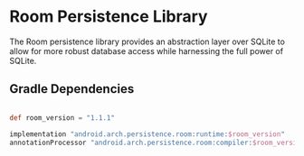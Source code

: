 # Room Persistence Library 
The Room persistence library provides an abstraction layer over SQLite to allow for more robust database access while harnessing the full power of SQLite.

## Gradle Dependencies

```gradle

def room_version = "1.1.1"

implementation "android.arch.persistence.room:runtime:$room_version"
annotationProcessor "android.arch.persistence.room:compiler:$room_version"

```

